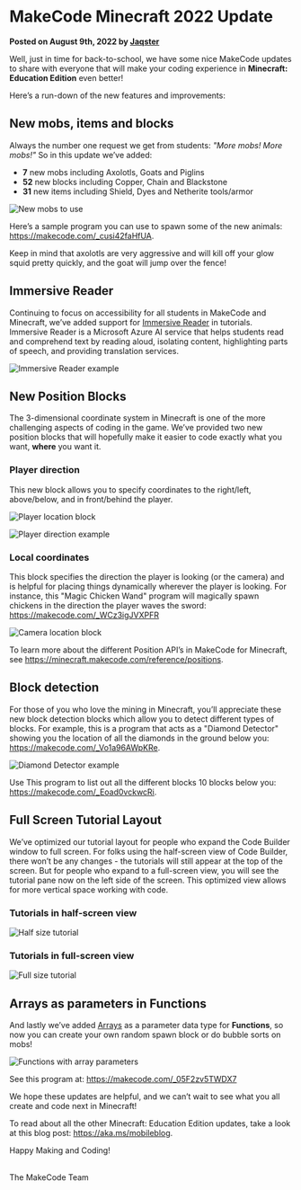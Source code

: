 # MakeCode Minecraft 2022 Update

**Posted on August 9th, 2022 by [Jaqster](https://github.com/jaqster)**

Well, just in time for back-to-school, we have some nice MakeCode updates to share with everyone that will make your coding experience in **Minecraft: Education Edition** even better!

Here’s a run-down of the new features and improvements:

## New mobs, items and blocks

Always the number one request we get from students: _"More mobs! More mobs!"_ So in this update we’ve added:

* **7** new mobs including Axolotls, Goats and Piglins
* **52** new blocks including Copper, Chain and Blackstone
* **31** new items including Shield, Dyes and Netherite tools/armor

![New mobs to use](/static/blog/minecraft/update-2022/new-mobs.png)

Here’s a sample program you can use to spawn some of the new animals: https://makecode.com/_cusi42faHfUA.

Keep in mind that axolotls are very aggressive and will kill off your glow squid pretty quickly, and the goat will jump over the fence!

## Immersive Reader

Continuing to focus on accessibility for all students in MakeCode and Minecraft, we’ve added support for [Immersive Reader](https://azure.microsoft.com/en-us/services/immersive-reader) in tutorials. Immersive Reader is a Microsoft Azure AI service that helps students read and comprehend text by reading aloud, isolating content, highlighting parts of speech, and providing translation services.

![Immersive Reader example](/static/blog/minecraft/update-2022/immersive-reader.png)

## New Position Blocks

The 3-dimensional coordinate system in Minecraft is one of the more challenging aspects of coding in the game. We’ve provided two new position blocks that will hopefully make it easier to code exactly what you want, **where** you want it.

### Player direction

This new block allows you to specify coordinates to the right/left, above/below, and in front/behind the player.

![Player location block](/static/blog/minecraft/update-2022/player-direction.png)

![Player direction example](/static/blog/minecraft/update-2022/player-direction-example.png)

### Local coordinates

This block specifies the direction the player is looking (or the camera) and is helpful for placing things dynamically wherever the player is looking. For instance, this "Magic Chicken Wand" program will magically spawn chickens in the direction the player waves the sword: https://makecode.com/_WCz3igJVXPFR

![Camera location block](/static/blog/minecraft/update-2022/camera-direction.png)

To learn more about the different Position API’s in MakeCode for Minecraft, see https://minecraft.makecode.com/reference/positions.

## Block detection

For those of you who love the mining in Minecraft, you’ll appreciate these new block detection blocks which allow you to detect different types of blocks. For example, this is a program that acts as a "Diamond Detector" showing you the location of all the diamonds in the ground below you: https://makecode.com/_Vo1a96AWpKRe.

![Diamond Detector example](/static/blog/minecraft/update-2022/diamond-detector.png)

Use This program to list out all the different blocks 10 blocks below you: https://makecode.com/_Eoad0vckwcRi.

## Full Screen Tutorial Layout

We’ve optimized our tutorial layout for people who expand the Code Builder window to full screen. For folks using the half-screen view of Code Builder, there won’t be any changes - the tutorials will still appear at the top of the screen. But for people who expand to a full-screen view, you will see the tutorial pane now on the left side of the screen. This optimized view allows for more vertical space working with code.

### Tutorials in half-screen view

![Half size tutorial](/static/blog/minecraft/update-2022/tutorial-half.png)

### Tutorials in full-screen view

![Full size tutorial](/static/blog/minecraft/update-2022/tutorial-full.png)

## Arrays as parameters in Functions

And lastly we’ve added [Arrays](https://minecraft.makecode.com/types/array) as a parameter data type for **Functions**, so now you can create your own random spawn block or do bubble sorts on mobs!

![Functions with array parameters](/static/blog/minecraft/update-2022/functions-arrays.png)

See this program at: https://makecode.com/_05F2zv5TWDX7

We hope these updates are helpful, and we can’t wait to see what you all create and code next in Minecraft!

To read about all the other Minecraft: Education Edition updates, take a look at this blog post: https://aka.ms/mobileblog.

Happy Making and Coding!

<br/>
The MakeCode Team